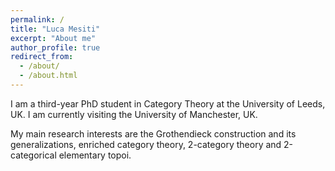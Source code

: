 ```yaml
---
permalink: /
title: "Luca Mesiti"
excerpt: "About me"
author_profile: true
redirect_from: 
  - /about/
  - /about.html
---
```


I am a third-year PhD student in Category Theory at the University of Leeds, UK. I am currently visiting the University of Manchester, UK.

My main research interests are the Grothendieck construction and its generalizations, enriched category theory, 2-category theory and 2-categorical elementary topoi.
